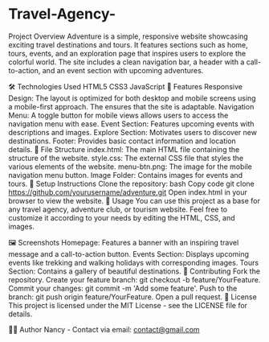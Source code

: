 # Travel-Agency-
 Project Overview
Adventure is a simple, responsive website showcasing exciting travel destinations and tours. It features sections such as home, tours, events, and an exploration page that inspires users to explore the colorful world. The site includes a clean navigation bar, a header with a call-to-action, and an event section with upcoming adventures.

🛠️ Technologies Used
HTML5
CSS3
JavaScript
🚀 Features
Responsive Design: The layout is optimized for both desktop and mobile screens using a mobile-first approach. The <meta name="viewport" content="width=device-width, initial-scale=1.0"> ensures that the site is adaptable.
Navigation Menu: A toggle button for mobile views allows users to access the navigation menu with ease.
Event Section: Features upcoming events with descriptions and images.
Explore Section: Motivates users to discover new destinations.
Footer: Provides basic contact information and location details.
📁 File Structure
index.html: The main HTML file containing the structure of the website.
style.css: The external CSS file that styles the various elements of the website.
menu-btn.png: The image for the mobile navigation menu button.
Image Folder: Contains images for events and tours.
🔧 Setup Instructions
Clone the repository:
bash
Copy code
git clone https://github.com/yourusername/adventure.git
Open index.html in your browser to view the website.
📝 Usage
You can use this project as a base for any travel agency, adventure club, or tourism website. Feel free to customize it according to your needs by editing the HTML, CSS, and images.

🖼️ Screenshots
Homepage:
Features a banner with an inspiring travel message and a call-to-action button.
Events Section:
Displays upcoming events like trekking and walking holidays with corresponding images.
Tours Section:
Contains a gallery of beautiful destinations.
👥 Contributing
Fork the repository.
Create your feature branch: git checkout -b feature/YourFeature.
Commit your changes: git commit -m 'Add some feature'.
Push to the branch: git push origin feature/YourFeature.
Open a pull request.
📝 License
This project is licensed under the MIT License - see the LICENSE file for details.

👩‍💻 Author
Nancy - Contact via email: contact@gmail.com
